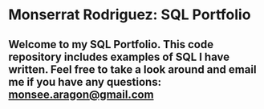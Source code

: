 # Monserrat Rodriguez: SQL Portfolio
## Welcome to my SQL Portfolio. This code repository includes examples of SQL I have written. Feel free to take a look around and email me if you have any questions: monsee.aragon@gmail.com
